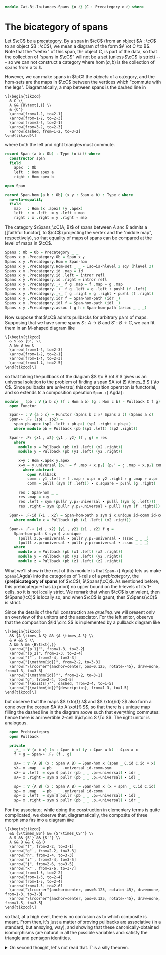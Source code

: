 <!--
```agda
open import Cat.Instances.Functor
open import Cat.Instances.Product
open import Cat.Diagram.Pullback
open import Cat.Bi.Base
open import Cat.Prelude

import Cat.Reasoning
```
-->

```agda
module Cat.Bi.Instances.Spans {o ℓ} (C : Precategory o ℓ) where
```

<!--
```agda
private module C = Cat.Reasoning C
open C
```
-->

# The bicategory of spans

Let $\cC$ be a [precategory]. By a span in $\cC$ (from an object
$A : \cC$ to an object $B : \cC$), we mean a diagram of the form
$A \ot C \to B$. Note that the "vertex" of this span, the object $C$, is
part of the data, so that the collection of "spans in $\cC$" will not
be [a set] (unless $\cC$ is [strict]) --- so we can not construct a
category where $\hom(a,b)$ is the collection of spans from $a$ to $b$.

[precategory]: Cat.Base.html
[a set]: 1Lab.HLevel.html#is-set
[strict]: Cat.Instances.StrictCat.html

However, we can make spans in $\cC$ the _objects_ of a category, and
the hom-sets are the maps in $\cC$ between the vertices which
"commute with the legs". Diagramatically, a map between spans is the
dashed line in

~~~{.quiver}
\[\begin{tikzcd}
  & C \\
  A && {B\text{,}} \\
  & {C'}
  \arrow[from=1-2, to=2-1]
  \arrow[from=1-2, to=2-3]
  \arrow[from=3-2, to=2-1]
  \arrow[from=3-2, to=2-3]
  \arrow[dashed, from=1-2, to=3-2]
\end{tikzcd}\]
~~~

where both the left and right triangles must commute.

```agda
record Span (a b : Ob) : Type (o ⊔ ℓ) where
  constructor span
  field
    apex  : Ob
    left  : Hom apex a
    right : Hom apex b

open Span

record Span-hom {a b : Ob} (x y : Span a b) : Type ℓ where
  no-eta-equality
  field
    map   : Hom (x .apex) (y .apex)
    left  : x .left  ≡ y .left ∘ map
    right : x .right ≡ y .right ∘ map
```

<!--
```agda
open Span-hom
private unquoteDecl eqv = declare-record-iso eqv (quote Span-hom)

Span-hom-path
  : {a b : Ob} {x y : Span a b} {f g : Span-hom x y}
  → f .map ≡ g .map → f ≡ g
Span-hom-path p i .map = p i
Span-hom-path {x = x} {y} {f} {g} p i .left j =
  is-set→squarep (λ i j → Hom-set _ _)
    (λ _ → x .left) (λ j → f .left j) (λ j → g .left j) (λ j → y .left ∘ p j) i j
Span-hom-path {x = x} {y} {f} {g} p i .right j =
  is-set→squarep (λ i j → Hom-set _ _)
    (λ _ → x .right) (λ j → f .right j) (λ j → g .right j) (λ j → y .right ∘ p j) i j
```
-->

The category $\Spans_\cC(A, B)$ of spans between $A$ and $B$ admits a
[[faithful functor]] to $\cC$ (projecting the vertex and the "middle
map", respectively), so that equality of maps of spans can be compared
at the level of maps in $\cC$.

```agda
Spans : Ob → Ob → Precategory _ _
Spans x y .Precategory.Ob = Span x y
Spans x y .Precategory.Hom = Span-hom
Spans x y .Precategory.Hom-set _ _ = Iso→is-hlevel 2 eqv (hlevel 2)
Spans x y .Precategory.id .map = id
Spans x y .Precategory.id .left = intror refl
Spans x y .Precategory.id .right = intror refl
Spans x y .Precategory._∘_ f g .map = f .map ∘ g .map
Spans x y .Precategory._∘_ f g .left = g .left ∙ pushl (f .left)
Spans x y .Precategory._∘_ f g .right = g .right ∙ pushl (f .right)
Spans x y .Precategory.idr f = Span-hom-path (idr _)
Spans x y .Precategory.idl f = Span-hom-path (idl _)
Spans x y .Precategory.assoc f g h = Span-hom-path (assoc _ _ _)
```

Now suppose that $\cC$ admits pullbacks for arbitrary pairs of maps.
Supposing that we have some spans $S : A \to B$ and $S' : B \to C$, we
can fit them in an M-shaped diagram like

~~~{.quiver}
\[\begin{tikzcd}
  & S && {S'} \\
  A && B && C
  \arrow[from=1-2, to=2-3]
  \arrow[from=1-2, to=2-1]
  \arrow[from=1-4, to=2-3]
  \arrow[from=1-4, to=2-5]
\end{tikzcd}\]
~~~

so that taking the pullback of the diagram $S \to B \ot S'$ gives us an
universal solution to the problem of finding a span $A \ot (S \times_B
S') \to C$. Since pullbacks are _universal_, this composition operation
is functorial, and so extends to a composition operation `Span-∘`{.Agda}:

```agda
module _ (pb : ∀ {a b c} (f : Hom a b) (g : Hom c b) → Pullback C f g) where
  open Functor

  Span-∘ : ∀ {a b c} → Functor (Spans b c ×ᶜ Spans a b) (Spans a c)
  Span-∘ .F₀ (sp1 , sp2) =
    span pb.apex (sp2 .left ∘ pb.p₂) (sp1 .right ∘ pb.p₁)
    where module pb = Pullback (pb (sp1 .left) (sp2 .right))

  Span-∘ .F₁ {x1 , x2} {y1 , y2} (f , g) = res
    where
      module x = Pullback (pb (x1 .left) (x2 .right))
      module y = Pullback (pb (y1 .left) (y2 .right))

      x→y : Hom x.apex y.apex
      x→y = y.universal {p₁' = f .map ∘ x.p₁} {p₂' = g .map ∘ x.p₂} comm
        where abstract
          open Pullback
          comm : y1 .left ∘ f .map ∘ x.p₁ ≡ y2 .right ∘ g .map ∘ x.p₂
          comm = pulll (sym (f .left)) ∙ x.square ∙ pushl (g .right)

      res : Span-hom _ _
      res .map = x→y
      res .left = sym (pullr y.p₂∘universal ∙ pulll (sym (g .left)))
      res .right = sym (pullr y.p₁∘universal ∙ pulll (sym (f .right)))

  Span-∘ .F-id {x1 , x2} = Span-hom-path $ sym $ x.unique id-comm id-comm
    where module x = Pullback (pb (x1 .left) (x2 .right))

  Span-∘ .F-∘ {x1 , x2} {y1 , y2} {z1 , z2} f g =
    Span-hom-path $ sym $ z.unique
      (pulll z.p₁∘universal ∙ pullr y.p₁∘universal ∙ assoc _ _ _)
      (pulll z.p₂∘universal ∙ pullr y.p₂∘universal ∙ assoc _ _ _)
    where
      module x = Pullback (pb (x1 .left) (x2 .right))
      module y = Pullback (pb (y1 .left) (y2 .right))
      module z = Pullback (pb (z1 .left) (z2 .right))
```

What we'll show in the rest of this module is that `Span-∘`{.Agda} lets
us make `Spans`{.Agda} into the categories of 1-cells of a
_prebicategory_, the **(pre)bicategory of spans** (of $\cC$),
$\Spans(\cC)$. As mentioned before, this prebicategory has (a priori) no
upper bound on the h-levels of its 1-cells, so it is not locally strict.
We remark that when $\cC$ is univalent, then $\Spans(\cC)$ is locally
so, and when $\cC$ is gaunt, then $\Spans(\cC)$ is strict.

Since the details of the full construction are _grueling_, we will
present only an overview of the unitors and the associator. For the left
unitor, observe that the composition $\id \circ S$ is implemented by
a pullback diagram like

~~~{.quiver}
\[\begin{tikzcd}
  && {A \times_A S} && {A \times_A S} \\
  & A && S \\
  A && A && {B\text{,}}
  \arrow["{p_1}"', from=1-3, to=2-2]
  \arrow["{p_2}", from=1-3, to=2-4]
  \arrow["f"', from=2-4, to=3-3]
  \arrow["{\mathrm{id}}", from=2-2, to=3-3]
  \arrow["\lrcorner"{anchor=center, pos=0.125, rotate=-45}, draw=none, from=1-3, to=3-3]
  \arrow["{\mathrm{id}}"', from=2-2, to=3-1]
  \arrow["g", from=2-4, to=3-5]
  \arrow["{\exists!}"', dashed, from=2-4, to=1-5]
  \arrow["{\mathrm{id}}"{description}, from=1-3, to=1-5]
\end{tikzcd}\]
~~~

but observe that the maps $S \xto{f} A$ and $S \xto{\id} S$ also
form a cone over the cospan $A \to A \xot{f} S$, so that there is a
unique map filling the dashed line in the diagram above such that
everything commutes: hence there is an invertible 2-cell $\id \circ
S \To S$. The right unitor is analogous.

```agda
  open Prebicategory
  open Pullback

  private
    _¤_ : ∀ {a b c} (x : Span b c) (y : Span a b) → Span a c
    f ¤ g = Span-∘ .F₀ (f , g)

    sλ← : ∀ {A B} (x : Span A B) → Span-hom x (span _ C.id C.id ¤ x)
    sλ← x .map   = pb _ _ .universal id-comm-sym
    sλ← x .left  = sym $ pullr (pb _ _ .p₂∘universal) ∙ idr _
    sλ← x .right = sym $ pullr (pb _ _ .p₁∘universal) ∙ idl _

    sρ← : ∀ {A B} (x : Span A B) → Span-hom x (x ¤ span _ C.id C.id)
    sρ← x .map   = pb _ _ .universal id-comm
    sρ← x .left  = sym $ pullr (pb _ _ .p₂∘universal) ∙ idl _
    sρ← x .right = sym $ pullr (pb _ _ .p₁∘universal) ∙ idr _
```

For the associator, while doing the construction in elementary terms is
quite complicated, we observe that, diagramatically, the composite of
three morphisms fits into a diagram like

~~~{.quiver}
\[\begin{tikzcd}
  && {S\times_BS'} && {S'\times_CS''} \\
  & S && {S'} && {S''} \\
  A && B && C && D
  \arrow["f", from=2-2, to=3-1]
  \arrow["g"', from=2-2, to=3-3]
  \arrow["h", from=2-4, to=3-3]
  \arrow["i"', from=2-4, to=3-5]
  \arrow["j", from=2-6, to=3-5]
  \arrow["k"', from=2-6, to=3-7]
  \arrow[from=1-3, to=2-2]
  \arrow[from=1-3, to=2-4]
  \arrow[from=1-5, to=2-4]
  \arrow[from=1-5, to=2-6]
  \arrow["\lrcorner"{anchor=center, pos=0.125, rotate=-45}, draw=none, from=1-3, to=3-3]
  \arrow["\lrcorner"{anchor=center, pos=0.125, rotate=-45}, draw=none, from=1-5, to=3-5]
\end{tikzcd}\]
~~~

so that, at a high level, there is no confusion as to which composite is
meant. From then, it's just a matter of proving pullbacks are
associative (in a standard, but annoying, way), and showing that these
canonically-obtained isomorphisms (are natural in all the possible
variables and) satisfy the triangle and pentagon identities.

<details>
<summary>On second thought, let's not read that. T'is a silly theorem.</summary>

```agda
    sα← : ∀ {A B C D} ((f , g , h) : Span C D × Span B C × Span A B)
        → Span-hom ((f ¤ g) ¤ h) (f ¤ (g ¤ h))
    sα← (f , g , h) .map = pb _ _ .universal resp' where
      abstract
        resp : g .left C.∘ pb (f .left) (g .right) .p₂
           C.∘ pb ((f ¤ g) .left) (h .right) .p₁
             ≡ h .right C.∘ pb ((f ¤ g) .left) (h .right) .p₂
        resp = assoc _ _ _ ∙ pb _ _ .square

      shuffle = pb _ _ .universal {p₁' = pb _ _ .p₂ C.∘ pb _ _ .p₁} {p₂' = pb _ _ .p₂} resp

      abstract
        resp' : f .left C.∘ pb (f .left) (g .right) .p₁
            C.∘ pb ((f ¤ g) .left) (h .right) .p₁
              ≡ (g ¤ h) .right C.∘ shuffle
        resp' = sym $ pullr (pb _ _ .p₁∘universal) ∙ extendl (sym (pb _ _ .square))

    sα← (f , g , h) .left = sym $ pullr (pb _ _ .p₂∘universal) ∙ pullr (pb _ _ .p₂∘universal)
    sα← (f , g , h) .right = sym $ pullr (pb _ _ .p₁∘universal) ∙ assoc _ _ _

    sα→ : ∀ {A B C D} ((f , g , h) : Span C D × Span B C × Span A B)
        → Span-hom (f ¤ (g ¤ h)) ((f ¤ g) ¤ h)
    sα→ (f , g , h) .map = pb _ _ .universal resp' where
      abstract
        resp : f .left C.∘ pb (f .left) ((g ¤ h) .right) .p₁
             ≡ g .right C.∘ pb (g .left) (h .right) .p₁
           C.∘ pb (f .left) ((g ¤ h) .right) .p₂
        resp = pb _ _ .square ∙ sym (assoc _ _ _)

      shuffle = pb _ _ .universal {p₁' = pb _ _ .p₁} {p₂' = pb _ _ .p₁ C.∘ pb _ _ .p₂} resp

      abstract
        resp' : (f ¤ g) .left C.∘ shuffle
              ≡ h .right C.∘ pb (g .left) (h .right) .p₂
            C.∘ pb (f .left) ((g ¤ h) .right) .p₂
        resp' = pullr (pb _ _ .p₂∘universal) ∙ extendl (pb _ _ .square)

    sα→ (f , g , h) .left = sym $ pullr (pb _ _ .p₂∘universal) ∙ assoc _ _ _
    sα→ (f , g , h) .right = sym $ pullr (pb _ _ .p₁∘universal) ∙ pullr (pb _ _ .p₁∘universal)

  open make-natural-iso
  {-# TERMINATING #-}
  Spanᵇ : Prebicategory _ _ _
  Spanᵇ .Ob = C.Ob
  Spanᵇ .Hom = Spans
  Spanᵇ .id = span _ C.id C.id
  Spanᵇ .compose = Span-∘
  Spanᵇ .unitor-l = to-natural-iso ni where
    ni : make-natural-iso (Id {C = Spans _ _}) _
    ni .eta = sλ←
    ni .inv x .map = pb _ _ .p₂
    ni .inv x .left = refl
    ni .inv x .right = pb _ _ .square
    ni .eta∘inv x = Span-hom-path (Pullback.unique₂ (pb _ _) {p = idl _ ∙ ap₂ C._∘_ refl (introl refl)}
      (pulll (pb _ _ .p₁∘universal))
      (pulll (pb _ _ .p₂∘universal))
      (id-comm ∙ pb _ _ .square)
      id-comm)
    ni .inv∘eta x = Span-hom-path (pb _ _ .p₂∘universal)
    ni .natural x y f = Span-hom-path $
      Pullback.unique₂ (pb _ _) {p = idl _ ∙ f .right}
        (pulll (pb _ _ .p₁∘universal) ∙ pullr (pb _ _ .p₁∘universal) ∙ idl _)
        (pulll (pb _ _ .p₂∘universal) ∙ pullr (pb _ _ .p₂∘universal) ∙ idr _)
        (pulll (pb _ _ .p₁∘universal) ∙ sym (f .right))
        (pulll (pb _ _ .p₂∘universal) ∙ idl _)
  Spanᵇ .unitor-r = to-natural-iso ni where
    ni : make-natural-iso (Id {C = Spans _ _}) _
    ni .eta = sρ←
    ni .inv _ .map = pb _ _ .p₁
    ni .inv _ .left = sym (pb _ _ .square)
    ni .inv _ .right = refl
    ni .eta∘inv x = Span-hom-path (Pullback.unique₂ (pb _ _) {p = introl refl}
      (pulll (pb _ _ .p₁∘universal) ∙ idl _)
      (pulll (pb _ _ .p₂∘universal))
      (idr _)
      (id-comm ∙ sym (pb _ _ .square)))
    ni .inv∘eta x = Span-hom-path (pb _ _ .p₁∘universal)
    ni .natural x y f = Span-hom-path $
      Pullback.unique₂ (pb _ _) {p = sym (f .left) ∙ introl refl}
        (pulll (pb _ _ .p₁∘universal) ∙ pullr (pb _ _ .p₁∘universal) ∙ idr _)
        (pulll (pb _ _ .p₂∘universal) ∙ pullr (pb _ _ .p₂∘universal) ∙ idl _)
        (pulll (pb _ _ .p₁∘universal) ∙ idl _)
        (pulll (pb _ _ .p₂∘universal) ∙ sym (f .left))
  Spanᵇ .associator = to-natural-iso ni where
    ni : make-natural-iso _ _
    ni .eta = sα←
    ni .inv = sα→
    ni .eta∘inv x = Span-hom-path $
      Pullback.unique₂ (pb _ _) {p = pb _ _ .square}
      (pulll (pb _ _ .p₁∘universal) ∙ pullr (pb _ _ .p₁∘universal) ∙ pb _ _ .p₁∘universal)
      (pulll (pb _ _ .p₂∘universal) ∙ unique₂ (pb _ _) {p = extendl (pb _ _ .square)}
          (pulll (pb _ _ .p₁∘universal) ∙ pullr (pb _ _ .p₁∘universal) ∙ pb _ _ .p₂∘universal)
          (pulll (pb _ _ .p₂∘universal) ∙ pb _ _ .p₂∘universal)
          refl refl)
      (idr _)
      (idr _)
    ni .inv∘eta x = Span-hom-path $
      Pullback.unique₂ (pb _ _) {p = pb _ _ .square}
      (pulll (pb _ _ .p₁∘universal) ∙ unique₂ (pb _ _) {p = extendl (pb _ _ .square)}
        (pulll (pb _ _ .p₁∘universal) ∙ pb _ _ .p₁∘universal)
        (pulll (pb _ _ .p₂∘universal) ∙ pullr (pb _ _ .p₂∘universal) ∙ pb _ _ .p₁∘universal)
        refl refl)
      (pulll (pb _ _ .p₂∘universal) ∙ pullr (pb _ _ .p₂∘universal) ∙ pb _ _ .p₂∘universal)
      (idr _)
      (idr _)
    ni .natural x y f = Span-hom-path $ Pullback.unique₂ (pb _ _)
      {p₁' = f .fst .map C.∘ pb _ _ .p₁ C.∘ pb _ _ .p₁}
      {p₂' = pb _ _ .universal
        {p₁' = f .snd .fst .map C.∘ pb _ _ .p₂ C.∘ pb _ _ .p₁}
        {p₂' = f .snd .snd .map C.∘ pb _ _ .p₂}
        (pulll (sym (f .snd .fst .left)) ∙ assoc _ _ _ ∙ pb _ _ .square ∙ pushl (f .snd .snd .right))}
      {p = sym $ pullr (pb _ _ .p₁∘universal) ∙ pulll (sym (f .snd .fst .right)) ∙ extendl (sym (pb _ _ .square)) ∙ pushl (f .fst .left)}
      (pulll (pb _ _ .p₁∘universal) ∙ pullr (pb _ _ .p₁∘universal))
      (pulll (pb _ _ .p₂∘universal) ∙ pb _ _ .unique
        (pulll (extendl (pb _ _ .p₁∘universal)) ∙ pullr (pullr (pb _ _ .p₂∘universal)) ∙ ap₂ C._∘_ refl (pb _ _ .p₁∘universal))
        (pulll (extendl (pb _ _ .p₂∘universal)) ∙ pullr (pullr (pb _ _ .p₂∘universal)) ∙ ap₂ C._∘_ refl (pb _ _ .p₂∘universal)))
      (pulll (pb _ _ .p₁∘universal) ∙ pullr (pb _ _ .p₁∘universal) ∙ pulll (pb _ _ .p₁∘universal) ∙ sym (assoc _ _ _))
      (pulll (pb _ _ .p₂∘universal) ∙ pb _ _ .unique
        (pulll (pb _ _ .p₁∘universal) ∙ pullr (pb _ _ .p₁∘universal) ∙ extendl (pb _ _ .p₂∘universal))
        (pulll (pb _ _ .p₂∘universal) ∙ pb _ _ .p₂∘universal))
  Spanᵇ .triangle f g = Span-hom-path $
    pb _ _ .unique
      (pulll (pb _ _ .p₁∘universal) ∙ pullr (pb _ _ .p₁∘universal) ∙ pb _ _ .p₁∘universal ∙ introl refl)
      (pulll (pb _ _ .p₂∘universal) ∙ pullr (pb _ _ .p₂∘universal) ∙ eliml refl)
  Spanᵇ .pentagon f g h i = Span-hom-path $
    Pullback.unique₂ (pb _ _)
      {p = pullr (pulll (pb _ _ .p₂∘universal) ∙ pullr (pulll (pb _ _ .p₂∘universal) ∙ pullr (pb _ _ .p₂∘universal)) ∙ ap₂ C._∘_ refl (pulll (pb _ _ .p₁∘universal)))
         ∙ ap₂ C._∘_ refl (extendl (pb _ _ .p₂∘universal)) ∙ sym (ap₂ C._∘_ refl (idl _ ∙ extendl (pb _ _ .p₂∘universal)) ∙ extendl (sym (pb _ _ .square)))}
      (pulll (pb _ _ .p₁∘universal) ∙ pullr (pulll (pb _ _ .p₁∘universal)))
      (pulll (pb _ _ .p₂∘universal) ∙ pullr (pulll (pb _ _ .p₂∘universal) ∙ pullr (pb _ _ .p₂∘universal)))
      (pulll (pb _ _ .p₁∘universal)
      ∙ Pullback.unique₂ (pb _ _) {p = pullr (pb _ _ .p₂∘universal) ∙ extendl (pb _ _ .square) ∙ sym (assoc _ _ _)}
          (pulll (pb _ _ .p₁∘universal) ∙ pb _ _ .p₁∘universal)
          (pulll (pb _ _ .p₂∘universal) ∙ pullr (pb _ _ .p₂∘universal))
          (pulll (pb _ _ .p₁∘universal) ∙ pb _ _ .unique
            (pulll (pb _ _ .p₁∘universal) ∙ pulll (pb _ _ .p₁∘universal) ∙ pb _ _ .p₁∘universal ∙ idl _)
            (pulll (pb _ _ .p₂∘universal) ∙ pulll (pullr (pb _ _ .p₂∘universal)) ∙ pullr (pullr (pb _ _ .p₂∘universal) ∙ pulll (pb _ _ .p₁∘universal)) ∙ pulll (pb _ _ .p₁∘universal)))
          (pulll (pb _ _ .p₂∘universal) ∙ pullr (pulll (pb _ _ .p₂∘universal) ∙ pullr (pb _ _ .p₂∘universal))
          ∙ ap₂ C._∘_ refl (pulll (pb _ _ .p₁∘universal)) ∙ pulll (pb _ _ .p₂∘universal) ∙ sym (assoc _ _ _)))
      ( pulll (pb _ _ .p₂∘universal)
      ·· pullr (pb _ _ .p₂∘universal)
      ·· sym (idl _ ·· pulll (pb _ _ .p₂∘universal) ·· sym (assoc _ _ _)))
```
</details>
